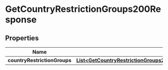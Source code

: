 

# GetCountryRestrictionGroups200Response


## Properties

| Name | Type | Description | Notes |
|------------ | ------------- | ------------- | -------------|
|**countryRestrictionGroups** | [**List&lt;GetCountryRestrictionGroups200ResponseCountryRestrictionGroupsInner&gt;**](GetCountryRestrictionGroups200ResponseCountryRestrictionGroupsInner.md) |  |  [optional] |



